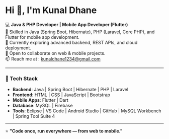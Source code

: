 # Hi 👋, I'm Kunal Dhane  

💻 **Java & PHP Developer | Mobile App Developer (Flutter)**  
🚀 Skilled in Java (Spring Boot, Hibernate), PHP (Laravel, Core PHP), and Flutter for mobile app development.  
🌱 Currently exploring advanced backend, REST APIs, and cloud deployment.  
🤝 Open to collaborate on web & mobile projects.  
📫 Reach me at : kunaldhane1234@gmail.com  

---

### 🔧 Tech Stack  
- **Backend**: Java | Spring Boot | Hibernate | PHP | Laravel  
- **Frontend**: HTML | CSS | JavaScript | Bootstrap  
- **Mobile Apps**: Flutter | Dart  
- **Database**: MySQL | Firebase  
- **Tools**: Eclipse | VS Code | Android Studio | GitHub | MySQL Workbench | Spring Tool Suite 4  

---

⭐ **"Code once, run everywhere — from web to mobile."**
